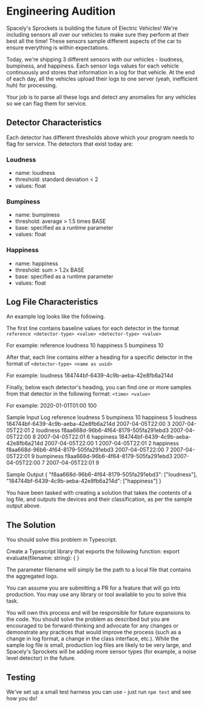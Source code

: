 # Engineering Audition

Spacely's Sprockets is building the future of Electric Vehicles! We're including sensors all over our vehicles to make sure they perform at their best all the time! These sensors sample different aspects of the car to ensure everything is within expectations.

Today, we're shipping 3 different sensors with our vehicles - loudness, bumpiness, and happiness. Each sensor logs values for each vehicle continuously and stores that information in a log for that vehicle. At the end of each day, all the vehicles upload their logs to one server (yeah, inefficient huh) for processing.

Your job is to parse all these logs and detect any anomalies for any vehicles so we can flag them for service.

## Detector Characteristics

Each detector has different thresholds above which your program needs to flag for service. The detectors that exist today are:

### Loudness

- name: loudness
- threshold: standard deviation < 2
- values: float

### Bumpiness

- name: bumpiness
- threshold: average > 1.5 times BASE
- base: specified as a runtime parameter
- values: float

### Happiness

- name: happiness
- threshold: sum > 1.2x BASE
- base: specified as a runtime parameter
- values: float

## Log File Characteristics

An example log looks like the following.

The first line contains baseline values for each detector in the format `reference <detector-type> <value> <detector-type> <value>`

For example:
reference loudness 10 happiness 5 bumpiness 10

After that, each line contains either a heading for a specific detector in the format of `<detector-type> <name as uuid>`

For example:
loudness 184744bf-6439-4c9b-aeba-42e8fb6a214d

Finally, below each detector's heading, you can find one or more samples from that detector in the following format: `<time> <value>`

For example:
2020-01-01T01:00 100

Sample Input Log
reference loudness 5 bumpiness 10 happiness 5
loudness 184744bf-6439-4c9b-aeba-42e8fb6a214d
2007-04-05T22:00 3
2007-04-05T22:01 2
loudiness f8aa668d-96b6-4f64-8179-505fa291ebd3
2007-04-05T22:00 8
2007-04-05T22:01 6
happiness 184744bf-6439-4c9b-aeba-42e8fb6a214d
2007-04-05T22:00 1
2007-04-05T22:01 2
happiness f8aa668d-96b6-4f64-8179-505fa291ebd3
2007-04-05T22:00 7
2007-04-05T22:01 9
bumpiness f8aa668d-96b6-4f64-8179-505fa291ebd3
2007-04-05T22:00 7
2007-04-05T22:01 9

Sample Output
{
"f8aa668d-96b6-4f64-8179-505fa291ebd3": ["loudness"],
"184744bf-6439-4c9b-aeba-42e8fb6a214d": ["happiness"]
}

You have been tasked with creating a solution that takes the contents of a log file, and outputs the devices and their classification, as per the sample output above.

## The Solution

You should solve this problem in Typescript.

Create a Typescript library that exports the following function:
export evaluate(filename: string): { }

The parameter filename will simply be the path to a local file that contains the aggregated logs.

You can assume you are submitting a PR for a feature that will go into production. You may use any library or tool available to you to solve this task.

You will own this process and will be responsible for future expansions to the code. You should solve the problem as described but you are encouraged to be forward-thinking and advocate for any changes or demonstrate any practices that would improve the process (such as a change in log format, a change in the class interface, etc.). While the sample log file is small, production log files are likely to be very large, and Spacely's Sprockets will be adding more sensor types (for example, a noise level detector) in the future.

## Testing

We've set up a small test harness you can use - just run `npm test` and see how you do!
